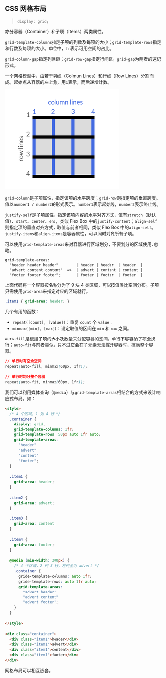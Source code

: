 ## CSS 网格布局

> `display: grid;`

亦分容器（Container）和子项（Items）两类属性。

`grid-template-columns`指定子项的列数及每项的大小；`grid-template-rows`指定和行数及每项的大小。单位中，`fr`表示可用空间的占比。

`grid-column-gap`指定列间距；`grid-row-gap`指定行间距。`grid-gap`为两者的速记形式。

一个网格模型中，由若干列线（Colmun Lines）和行线（Row Lines）分割而成。起始点从容器的左上角，用`1`表示，而后递增计数。

![grid-lines](./grid-lines.png)

`grid-column`是子项属性，指定该项的水平跨度；`grid-row`则指定项的垂直跨度。值以`number1 / number2`的形式表示。`number1`表示起始线，`number2`表示终止线。

`justify-self`是子项属性，指定该项内容的水平对齐方式，值有`stretch`（默认值）、`start`、`center`、`end`，类似 Flex Box 中的`justify-content`；`align-self`则指定项的垂直对齐方式，取值与前者相同，类似 Flex Box 中的`align-self`。`justify-items`和`align-items`是容器属性，可以同时对齐所有子项。


可以使用`grid-template-areas`来对容器进行区域划分，不要划分的区域使用`.`忽略。
```
grid-template-areas:
  "header header header"        | header | header  | header  |
  "advert content content"  =>  | advert | content | content |
  "footer footer footer";       | footer | footer  | footer  |
```
上面代码将一个容器按名称分为了 9 块 4 类区域，可以按值类比空间分布。子项只需使用`grid-area`来指定对应的区域就行。
```css
.item1 { grid-area: header; }
```

几个有用的函数：
- `repeat([count], [value])`：重复 `count` 个 `value`；
- `minmax([min], [max])`：设定取值的区间在 `min` 和 `max` 之间。

`auto-fill`是根据子项的大小及数量来分配容器的空间，单行不够容纳子项会换行；`auto-fit`与前者类似，只不过它会在子元素无法撑开容器时，撑满整个容器。
```css
// 单行时有空余空间
repeat(auto-fill, minmax(60px, 1fr));

// 单行时均分整个容器
repeat(auto-fit, minmax(60px, 1fr));
```

我们可以利用媒体查询（`@media`）与`grid-template-areas`相结合的方式来设计响应式布局。如：
```html
<style>
  /* 4 个区域，1 列 4 行 */
  .container {
    display: grid;
    grid-template-columns: 1fr;
    grid-template-rows: 50px auto 1fr auto;
    grid-template-areas:
      "header"
      "advert"
      "content"
      "footer";
  }

  .item1 {
    grid-area: header;
  }
  
  .item2 {
    grid-area: advert;
  }

  .item3 {
    grid-area: content;
  }

  .item4 {
    grid-area: footer;
  }

  @media (min-width: 300px) {
    /* 4 个区域，2 列 3 行，左列全为 advert */
    .container {
      gride-template-columns: auto 1fr;
      gride-template-rows: auto 1fr auto;
      grid-template-areas:
        "advert header"
        "advert content"
        "advert footer"; 
    }
  }

</style>

<div class="container">
  <div class="item1">header</div>
  <div class="item1">advert</div>
  <div class="item1">content</div>
  <div class="item1">footer</div>
</div>
```

网格布局可以相互嵌套。
